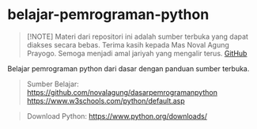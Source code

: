 # belajar-pemrograman-python
>
> [!NOTE]
> Materi dari repositori ini adalah sumber terbuka yang dapat diakses secara bebas.
> Terima kasih kepada Mas Noval Agung Prayogo. Semoga menjadi amal jariyah yang mengalir terus.
> [GitHub](https://github.com/novalagung)
>
Belajar pemrograman python dari dasar dengan panduan sumber terbuka.

> Sumber Belajar:  
> https://github.com/novalagung/dasarpemrogramanpython  
> https://www.w3schools.com/python/default.asp

> Download Python: https://www.python.org/downloads/